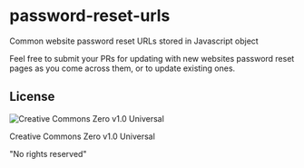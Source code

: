 # password-reset-urls

Common website password reset URLs stored in Javascript object

Feel free to submit your PRs for updating with new websites password reset pages as you come across them, or to update existing ones.

## License

![Creative Commons Zero v1.0 Universal](https://i.creativecommons.org/p/zero/1.0/88x31.png)

Creative Commons Zero v1.0 Universal

"No rights reserved"
